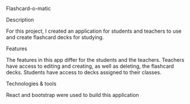 Flashcard-o-matic

Description

  For this project, I created an application for students and teachers to use and create flashcard decks for studying.

Features

  The features in this app differ for the students and the teachers. Teachers have access to editing and creating, as well as deleting, the flashcard decks. Students have access to decks assigned to their classes.

Technologies & tools

  React and bootstrap were used to build this application
